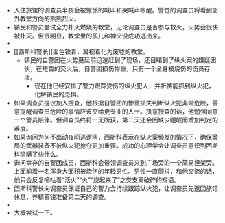 - 入住旅馆的调查员半夜会被惊慌的喊叫和哭喊声吵醒。警觉的调查员将看到窗外教堂方向的熊熊烈火。
- 镇民和警员尝试全力扑灭燃烧的教堂，无论调查员是否参与救火，火势会很快被扑灭。但很明显，教堂里的孤儿和神父没成功逃出来。
-
- [[西斯科警长]]面色铁青，凝视着化为废墟的教堂。
	- 镇民的自警团在火势蔓延前迅速赶到了现场，还目睹到了纵火案的嫌疑团伙，在短暂的交火后，自警团损伤惨重，只有一个全身被烧伤的伤员存活。
		- 现在他已经安排了警力跟踪受伤的纵火犯人，并祈祷能抓到纵火犯，化解镇民的恐惧。
- 如果调查员提议加入搜查，他根据自警团的惨重损失判断纵火犯非常危险，善意提醒调查员危险的事情应该交给更专业的人士。执意搜查的话，他勉强同意一个警员陪伴。但调查员终将一无所获，第二天还会因缺少睡眠而增加判定的难度。
- 如果询问为何不出动夜间巡逻队，西斯科表示在纵火案频发的情况下，确保警局的武器装备不被纵火犯抢夺更加重要。成功的心理学会让调查员意识到西斯科隐瞒了些什么。
- 询问幸存的自警团成员，西斯科会带领调查员来到广场旁的一个简易担架旁。上面躺着一名浑身大面积被烧伤的年轻男性。男性一直颤抖，和他交流的话，他只会反复嘀咕着“活火”“火”“烧起来了”之类支离破碎的短语。
- 西斯科警长向调查员保证自己的警力会持续跟踪纵火犯，让调查员先返回旅馆休息，养精蓄锐准备第二天的调查。
-
- 大概尝试一下。